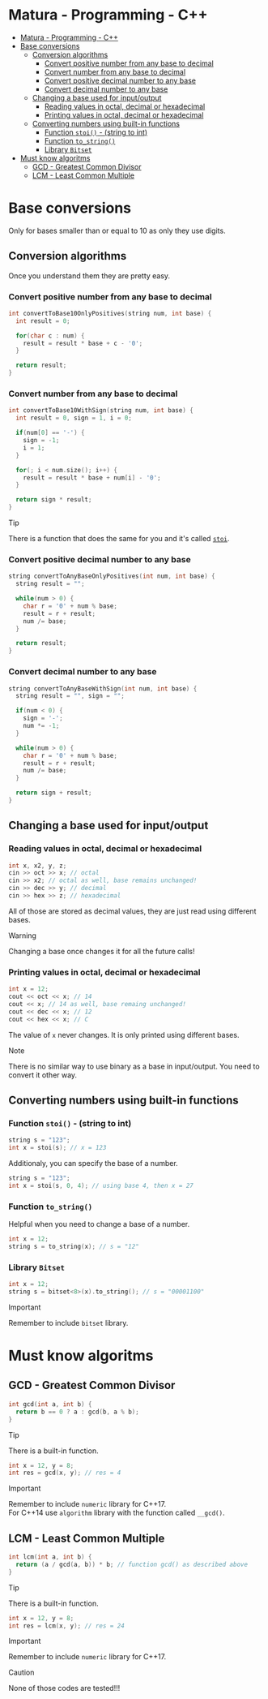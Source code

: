 # Matura - Programming - C++

- [Matura - Programming - C++](#matura---programming---c)
- [Base conversions](#base-conversions)
  - [Conversion algorithms](#conversion-algorithms)
    - [Convert positive number from any base to decimal](#convert-positive-number-from-any-base-to-decimal)
    - [Convert number from any base to decimal](#convert-number-from-any-base-to-decimal)
    - [Convert positive decimal number to any base](#convert-positive-decimal-number-to-any-base)
    - [Convert decimal number to any base](#convert-decimal-number-to-any-base)
  - [Changing a base used for input/output](#changing-a-base-used-for-inputoutput)
    - [Reading values in octal, decimal or hexadecimal](#reading-values-in-octal-decimal-or-hexadecimal)
    - [Printing values in octal, decimal or hexadecimal](#printing-values-in-octal-decimal-or-hexadecimal)
  - [Converting numbers using built-in functions](#converting-numbers-using-built-in-functions)
    - [Function `stoi()` - (string to int)](#function-stoi---string-to-int)
    - [Function `to_string()`](#function-to_string)
    - [Library `Bitset`](#library-bitset)
- [Must know algoritms](#must-know-algoritms)
  - [GCD - Greatest Common Divisor](#gcd---greatest-common-divisor)
  - [LCM - Least Common Multiple](#lcm---least-common-multiple)

# Base conversions

Only for bases smaller than or equal to 10 as only they use digits.

## Conversion algorithms

Once you understand them they are pretty easy.

### Convert positive number from any base to decimal

```cpp
int convertToBase10OnlyPositives(string num, int base) {
  int result = 0;

  for(char c : num) {
    result = result * base + c - '0';
  }

  return result;
}
```

### Convert number from any base to decimal

```cpp
int convertToBase10WithSign(string num, int base) {
  int result = 0, sign = 1, i = 0;

  if(num[0] == '-') {
    sign = -1;
    i = 1;
  }

  for(; i < num.size(); i++) {
    result = result * base + num[i] - '0';
  }

  return sign * result;
}
```

> [!TIP]
> There is a function that does the same for you and it's called [`stoi`](#function-stoi---string-to-int).

### Convert positive decimal number to any base

```cpp
string convertToAnyBaseOnlyPositives(int num, int base) {
  string result = "";

  while(num > 0) {
    char r = '0' + num % base;
    result = r + result;
    num /= base;
  }

  return result;
}
```

### Convert decimal number to any base

```cpp
string convertToAnyBaseWithSign(int num, int base) {
  string result = "", sign = "";

  if(num < 0) {
    sign = '-';
    num *= -1;
  }

  while(num > 0) {
    char r = '0' + num % base;
    result = r + result;
    num /= base;
  }

  return sign + result;
}
```

## Changing a base used for input/output

### Reading values in octal, decimal or hexadecimal

```cpp
int x, x2, y, z;
cin >> oct >> x; // octal
cin >> x2; // octal as well, base remains unchanged!
cin >> dec >> y; // decimal
cin >> hex >> z; // hexadecimal
```

All of those are stored as decimal values, they are just read using different bases.

> [!WARNING]
> Changing a base once changes it for all the future calls!

### Printing values in octal, decimal or hexadecimal

```cpp
int x = 12;
cout << oct << x; // 14
cout << x; // 14 as well, base remaing unchanged!
cout << dec << x; // 12
cout << hex << x; // C
```

The value of `x` never changes. It is only printed using different bases.

> [!NOTE]
> There is no similar way to use binary as a base in input/output. You need to convert it other way.

## Converting numbers using built-in functions

### Function `stoi()` - (string to int)

```cpp
string s = "123";
int x = stoi(s); // x = 123
```

Additionaly, you can specify the base of a number.

```cpp
string s = "123";
int x = stoi(s, 0, 4); // using base 4, then x = 27
```

### Function `to_string()`

Helpful when you need to change a base of a number.

```cpp
int x = 12;
string s = to_string(x); // s = "12"
```

### Library `Bitset`

```cpp
int x = 12;
string s = bitset<8>(x).to_string(); // s = "00001100"
```

> [!IMPORTANT]
> Remember to include `bitset` library.

# Must know algoritms

## GCD - Greatest Common Divisor

```cpp
int gcd(int a, int b) {
  return b == 0 ? a : gcd(b, a % b);
}
```

> [!TIP]
> There is a built-in function.

```cpp
int x = 12, y = 8;
int res = gcd(x, y); // res = 4
```

> [!IMPORTANT]
> Remember to include `numeric` library for C++17.  
> For C++14 use `algorithm` library with the function called `__gcd()`.

## LCM - Least Common Multiple

```cpp
int lcm(int a, int b) {
  return (a / gcd(a, b)) * b; // function gcd() as described above
}
```

> [!TIP]
> There is a built-in function.

```cpp
int x = 12, y = 8;
int res = lcm(x, y); // res = 24
```

> [!IMPORTANT]
> Remember to include `numeric` library for C++17.

> [!CAUTION]
> None of those codes are tested!!!
